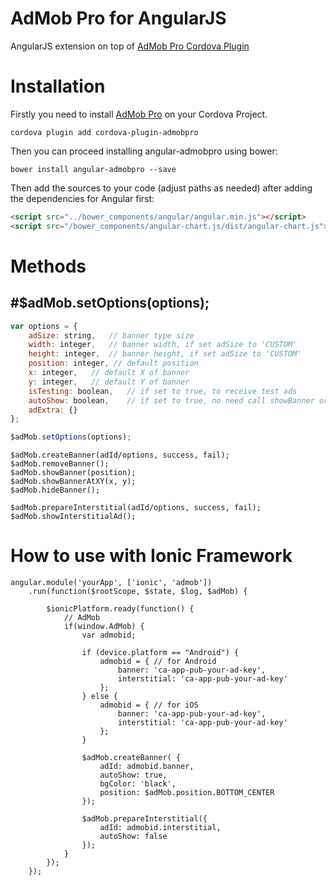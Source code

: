 AdMob Pro for AngularJS
==========

AngularJS extension on top of [AdMob Pro Cordova Plugin](https://github.com/floatinghotpot/cordova-admob-pro)

# Installation

Firstly you need to install [AdMob Pro](https://github.com/floatinghotpot/cordova-admob-pro) on your Cordova Project.

    cordova plugin add cordova-plugin-admobpro

Then you can proceed installing angular-admobpro using bower:

    bower install angular-admobpro --save

Then add the sources to your code (adjust paths as needed) after adding the dependencies for Angular first:

```html
<script src="../bower_components/angular/angular.min.js"></script>
<script src="/bower_components/angular-chart.js/dist/angular-chart.js"></script>
```

# Methods

## #$adMob.setOptions(options);

```javascript
var options = {
    adSize: string,   // banner type size
    width: integer,   // banner width, if set adSize to 'CUSTOM'
    height: integer,  // banner height, if set adSize to 'CUSTOM'
    position: integer, // default position
    x: integer,   // default X of banner
    y: integer,   // default Y of banner
    isTesting: boolean,   // if set to true, to receive test ads
    autoShow: boolean,    // if set to true, no need call showBanner or showInterstitial
    adExtra: {}
};

$adMob.setOptions(options);
```

    $adMob.createBanner(adId/options, success, fail);
    $adMob.removeBanner();
    $adMob.showBanner(position);
    $adMob.showBannerAtXY(x, y);
    $adMob.hideBanner();

    $adMob.prepareInterstitial(adId/options, success, fail);
    $adMob.showInterstitialAd();


# How to use with Ionic Framework

    angular.module('yourApp', ['ionic', 'admob'])
        .run(function($rootScope, $state, $log, $adMob) {

            $ionicPlatform.ready(function() {
                // AdMob
                if(window.AdMob) {
                    var admobid;

                    if (device.platform == "Android") {
                        admobid = { // for Android
                            banner: 'ca-app-pub-your-ad-key',
                            interstitial: 'ca-app-pub-your-ad-key'
                        };
                    } else {
                        admobid = { // for iOS
                            banner: 'ca-app-pub-your-ad-key',
                            interstitial: 'ca-app-pub-your-ad-key'
                        };
                    }

                    $adMob.createBanner( {
                        adId: admobid.banner,
                        autoShow: true,
                        bgColor: 'black',
                        position: $adMob.position.BOTTOM_CENTER
                    });

                    $adMob.prepareInterstitial({
                        adId: admobid.interstitial,
                        autoShow: false
                    });
                }
            });
        });

